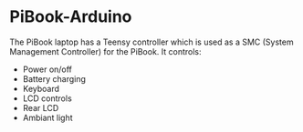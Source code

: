 # PiBook-Arduino

The PiBook laptop has a Teensy controller which is used as a SMC (System Management Controller) for the PiBook. It controls:
- Power on/off
- Battery charging
- Keyboard
- LCD controls
- Rear LCD
- Ambiant light
